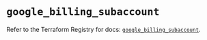 # `google_billing_subaccount`

Refer to the Terraform Registry for docs: [`google_billing_subaccount`](https://registry.terraform.io/providers/hashicorp/google/6.29.0/docs/resources/billing_subaccount).
